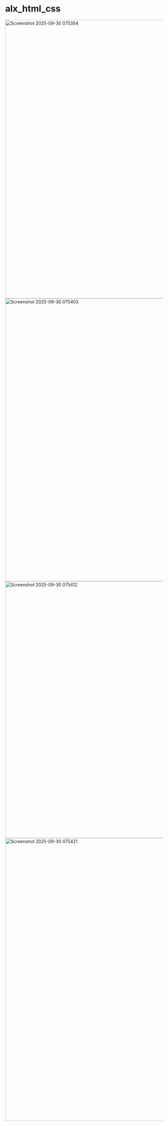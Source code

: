 # alx_html_css
<img width="1883" height="891" alt="Screenshot 2025-09-30 075354" src="https://github.com/user-attachments/assets/7b5ccd9f-a1c6-451c-a66e-65aa524c5801" />
<img width="1867" height="905" alt="Screenshot 2025-09-30 075403" src="https://github.com/user-attachments/assets/8d62edfc-b2d1-4ab0-b0cd-c9239c4928b7" />
<img width="1879" height="821" alt="Screenshot 2025-09-30 075412" src="https://github.com/user-attachments/assets/cadc91be-c4f9-42ca-9ba5-2649dcd56d79" />
<img width="1896" height="904" alt="Screenshot 2025-09-30 075421" src="https://github.com/user-attachments/assets/c3fb60d9-4a2c-43fa-bf4b-bdfceccea591" />
